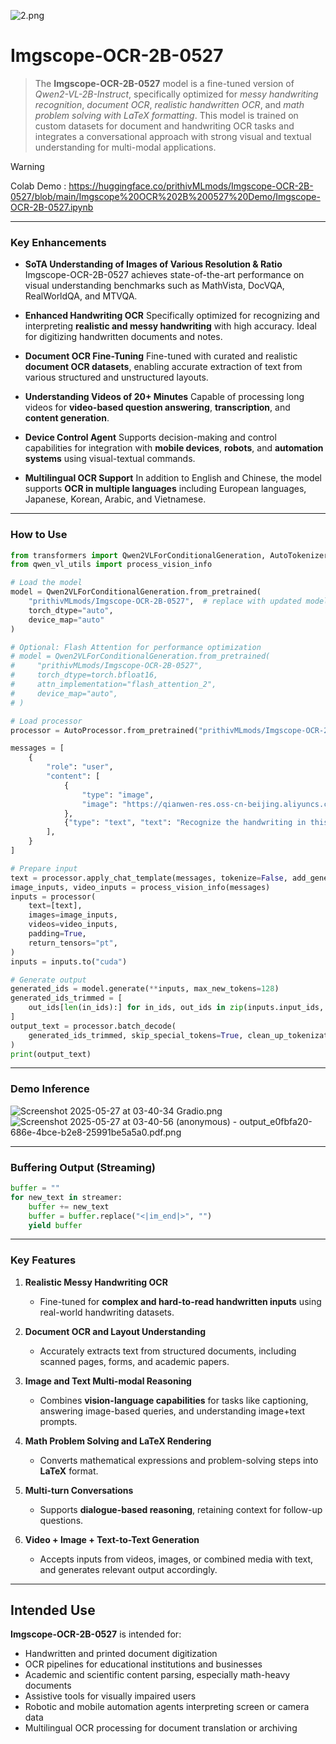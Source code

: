 ![2.png](https://cdn-uploads.huggingface.co/production/uploads/65bb837dbfb878f46c77de4c/yUKVKSX2E18k0h3YwCx1h.png)

# **Imgscope-OCR-2B-0527**

> The **Imgscope-OCR-2B-0527** model is a fine-tuned version of *Qwen2-VL-2B-Instruct*, specifically optimized for *messy handwriting recognition*, *document OCR*, *realistic handwritten OCR*, and *math problem solving with LaTeX formatting*. This model is trained on custom datasets for document and handwriting OCR tasks and integrates a conversational approach with strong visual and textual understanding for multi-modal applications.

> [!warning]
Colab Demo : https://huggingface.co/prithivMLmods/Imgscope-OCR-2B-0527/blob/main/Imgscope%20OCR%202B%200527%20Demo/Imgscope-OCR-2B-0527.ipynb

---

### Key Enhancements

* **SoTA Understanding of Images of Various Resolution & Ratio**
  Imgscope-OCR-2B-0527 achieves state-of-the-art performance on visual understanding benchmarks such as MathVista, DocVQA, RealWorldQA, and MTVQA.

* **Enhanced Handwriting OCR**
  Specifically optimized for recognizing and interpreting **realistic and messy handwriting** with high accuracy. Ideal for digitizing handwritten documents and notes.

* **Document OCR Fine-Tuning**
  Fine-tuned with curated and realistic **document OCR datasets**, enabling accurate extraction of text from various structured and unstructured layouts.

* **Understanding Videos of 20+ Minutes**
  Capable of processing long videos for **video-based question answering**, **transcription**, and **content generation**.

* **Device Control Agent**
  Supports decision-making and control capabilities for integration with **mobile devices**, **robots**, and **automation systems** using visual-textual commands.

* **Multilingual OCR Support**
  In addition to English and Chinese, the model supports **OCR in multiple languages** including European languages, Japanese, Korean, Arabic, and Vietnamese.

---

### How to Use

```python
from transformers import Qwen2VLForConditionalGeneration, AutoTokenizer, AutoProcessor
from qwen_vl_utils import process_vision_info

# Load the model
model = Qwen2VLForConditionalGeneration.from_pretrained(
    "prithivMLmods/Imgscope-OCR-2B-0527",  # replace with updated model ID if available
    torch_dtype="auto",
    device_map="auto"
)

# Optional: Flash Attention for performance optimization
# model = Qwen2VLForConditionalGeneration.from_pretrained(
#     "prithivMLmods/Imgscope-OCR-2B-0527",
#     torch_dtype=torch.bfloat16,
#     attn_implementation="flash_attention_2",
#     device_map="auto",
# )

# Load processor
processor = AutoProcessor.from_pretrained("prithivMLmods/Imgscope-OCR-2B-0527")

messages = [
    {
        "role": "user",
        "content": [
            {
                "type": "image",
                "image": "https://qianwen-res.oss-cn-beijing.aliyuncs.com/Qwen-VL/assets/demo.jpeg",
            },
            {"type": "text", "text": "Recognize the handwriting in this image."},
        ],
    }
]

# Prepare input
text = processor.apply_chat_template(messages, tokenize=False, add_generation_prompt=True)
image_inputs, video_inputs = process_vision_info(messages)
inputs = processor(
    text=[text],
    images=image_inputs,
    videos=video_inputs,
    padding=True,
    return_tensors="pt",
)
inputs = inputs.to("cuda")

# Generate output
generated_ids = model.generate(**inputs, max_new_tokens=128)
generated_ids_trimmed = [
    out_ids[len(in_ids):] for in_ids, out_ids in zip(inputs.input_ids, generated_ids)
]
output_text = processor.batch_decode(
    generated_ids_trimmed, skip_special_tokens=True, clean_up_tokenization_spaces=False
)
print(output_text)
```

---

### Demo Inference

![Screenshot 2025-05-27 at 03-40-34 Gradio.png](https://cdn-uploads.huggingface.co/production/uploads/65bb837dbfb878f46c77de4c/9KiRkOGPB8cLl6VHwh2UD.png)
![Screenshot 2025-05-27 at 03-40-56 (anonymous) - output_e0fbfa20-686e-4bce-b2e8-25991be5a5a0.pdf.png](https://cdn-uploads.huggingface.co/production/uploads/65bb837dbfb878f46c77de4c/VOHQIrT7hCs5afGMRROvD.png)

---

### Buffering Output (Streaming)

```python
buffer = ""
for new_text in streamer:
    buffer += new_text
    buffer = buffer.replace("<|im_end|>", "")
    yield buffer
```

---

### Key Features

1. **Realistic Messy Handwriting OCR**

   * Fine-tuned for **complex and hard-to-read handwritten inputs** using real-world handwriting datasets.

2. **Document OCR and Layout Understanding**

   * Accurately extracts text from structured documents, including scanned pages, forms, and academic papers.

3. **Image and Text Multi-modal Reasoning**

   * Combines **vision-language capabilities** for tasks like captioning, answering image-based queries, and understanding image+text prompts.

4. **Math Problem Solving and LaTeX Rendering**

   * Converts mathematical expressions and problem-solving steps into **LaTeX** format.

5. **Multi-turn Conversations**

   * Supports **dialogue-based reasoning**, retaining context for follow-up questions.

6. **Video + Image + Text-to-Text Generation**

   * Accepts inputs from videos, images, or combined media with text, and generates relevant output accordingly.

---

## **Intended Use**

**Imgscope-OCR-2B-0527** is intended for:

* Handwritten and printed document digitization
* OCR pipelines for educational institutions and businesses
* Academic and scientific content parsing, especially math-heavy documents
* Assistive tools for visually impaired users
* Robotic and mobile automation agents interpreting screen or camera data
* Multilingual OCR processing for document translation or archiving
